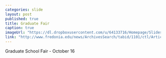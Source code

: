 ```yaml
---
categories: slide
layout: post
published: true
title: Graduate Fair
caption: true
imageUrl: "https://dl.dropboxusercontent.com/u/64133716/Homepage/Slides/graduatefair_1500.jpg"
link: "http://www.fredonia.edu/news/ArchivesSearch/tabid/1101/ctl/ArticleView/mid/1878/articleId/4981/Early_interest_strong_in_upcoming_Graduate_School_Fair.aspx"
---
```


Graduate School Fair - October 16
